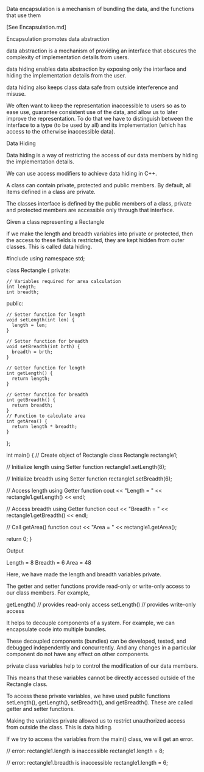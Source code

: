 Data encapsulation is a mechanism of bundling the data, and the functions that use them

[See Encapsulation.md]

Encapsulation promotes data abstraction

data abstraction is a mechanism of providing an interface that obscures the complexity of implementation details from users.

data hiding enables data abstraction by exposing only the interface and hiding the implementation details from the user.

data hiding also keeps class data safe from outside interference and misuse.

We often want to keep the representation inaccessible to users so as to ease use, guarantee consistent use of the data, and allow us to later improve the representation. To do that we have to distinguish between the interface to a type (to be used by all) and its implementation (which has access to the otherwise inaccessible data).

Data Hiding

Data hiding is a way of restricting the access of our data members by hiding the implementation details.

We can use access modifiers to achieve data hiding in C++.

A class can contain private, protected and public members. By default, all items defined in a class are private.

The classes interface is defined by the public members of a class, private and protected members are accessible only through that interface.

Given a class representing a Rectangle

if we make the length and breadth variables into private or protected, then the access to these fields is restricted, they are kept hidden from outer classes. This is called data hiding.

#include <iostream>
using namespace std;

class Rectangle {
   private:

    // Variables required for area calculation
    int length;
    int breadth;

   public:

    // Setter function for length
    void setLength(int len) {
      length = len;
    }

    // Setter function for breadth
    void setBreadth(int brth) {
      breadth = brth;
    }

    // Getter function for length
    int getLength() {
      return length;
    }

    // Getter function for breadth
    int getBreadth() {
      return breadth;
    }
    // Function to calculate area
    int getArea() {
      return length * breadth;
    }
};

int main() {
  // Create object of Rectangle class
  Rectangle rectangle1;

  // Initialize length using Setter function
  rectangle1.setLength(8);

  // Initialize breadth using Setter function
  rectangle1.setBreadth(6);

  // Access length using Getter function
  cout << "Length = " << rectangle1.getLength() << endl;

  // Access breadth using Getter function
  cout << "Breadth = " << rectangle1.getBreadth() << endl;

  // Call getArea() function
  cout << "Area = " << rectangle1.getArea();

  return 0;
}

Output

Length = 8
Breadth = 6
Area = 48

Here, we have made the length and breadth variables private.

The getter and setter functions provide read-only or write-only access to our class members. For example,

getLength()  // provides read-only access
setLength()  // provides write-only access

It helps to decouple components of a system. For example, we can encapsulate code into multiple bundles.

These decoupled components (bundles) can be developed, tested, and debugged independently and concurrently. And any changes in a particular component do not have any effect on other components.

private class variables help to control the modification of our data members.

This means that these variables cannot be directly accessed outside of the Rectangle class.

To access these private variables, we have used public functions setLength(), getLength(), setBreadth(), and getBreadth(). These are called getter and setter functions.

Making the variables private allowed us to restrict unauthorized access from outside the class. This is data hiding.

If we try to access the variables from the main() class, we will get an error.

// error: rectangle1.length is inaccessible
rectangle1.length = 8;

// error: rectangle1.breadth is inaccessible
rectangle1.length = 6;
